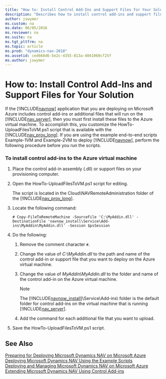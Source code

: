 ```yaml
---
title: "How to: Install Control Add-Ins and Support Files for Your Solution"
description: "Describes how to install control add-ins and support files for your solution when deploying the Dynamics NAV application on Microsoft Azure."
author: jswymer
ms.custom: na
ms.date: 06/05/2016
ms.reviewer: na
ms.suite: na
ms.tgt_pltfrm: na
ms.topic: article
ms.prod: "dynamics-nav-2018"
ms.assetid: ced668d6-5e2c-4355-813a-4041060cf25f
ms.author: jswymer
---
```

# How to: Install Control Add-Ins and Support Files for Your Solution
If the [!INCLUDE[navnow](includes/navnow_md.md)] application that you are deploying on Microsoft Azure includes control add-ins or additional files that will run on the [!INCLUDE[nav_server](includes/nav_server_md.md)], then you must first install these files to the Azure virtual machine. To accomplish this, you customize the HowTo-UploadFilesToVM.ps1 script that is available with the [!INCLUDE[nav_prov_long](includes/nav_prov_long_md.md)]. If you are using the example end-to-end scripts Example-1VM and Example-2VM to deploy [!INCLUDE[navnow](includes/navnow_md.md)], perform the following procedure before you run the scripts.  

### To install control add-ins to the Azure virtual machine  

1.  Place the control add-in assembly \(.dll\) or support files on your provisioning computer.  

2.  Open the HowTo-UploadFilesToVM.ps1 script for editing.  

     The script is located in the Cloud\\NAVRemoteAdministration folder of the [!INCLUDE[nav_prov_long](includes/nav_prov_long_md.md)].  

3.  Locate the following command:  

    ```  
    # Copy-FileToRemoteMachine -SourceFile 'C:\MyAddin.dll' -DestinationFile 'navnow_install\Service\Add-ins\MyAddin\MyAddin.dll' -Session $psSession  
    ```  

4.  Do the following:  

    1.  Remove the comment character `#`.  

    2.  Change the value of *C:\\MyAddin.dll* to the path and name of the control add-in or support file that you want to deploy on the Azure virtual machine.  

    3.  Change the value of *MyAddin\\MyAddin.dll* to the folder and name of the control add-in on the Azure virtual machine.  

        > [!NOTE]  
        >  The [!INCLUDE[navnow_install](includes/navnow_install_md.md)]\\Service\\Add-ins\\ folder is the default folder for control add-ins on the virtual machine that is running [!INCLUDE[nav_server](includes/nav_server_md.md)].  

    4.  Add the command for each additional file that you want to upload.  

5.  Save the HowTo-UploadFilesToVM.ps1 script.  

## See Also  
 [Preparing for Deploying Microsoft Dynamics NAV on Microsoft Azure](Preparing-for-Deploying-Microsoft-Dynamics-NAV-on-Microsoft-Azure.md)   
 [Deploying Microsoft Dynamics NAV Using the Example Scripts](Deploying-Microsoft-Dynamics-NAV-Using-the-Example-Scripts.md)   
 [Deploying and Managing Microsoft Dynamics NAV on Microsoft Azure](Deploying-and-Managing-Microsoft-Dynamics-NAV-on-Microsoft-Azure.md)   
 [Extending Microsoft Dynamics NAV Using Control Add-ins](Extending-Microsoft-Dynamics-NAV-Using-Control-Add-ins.md)
